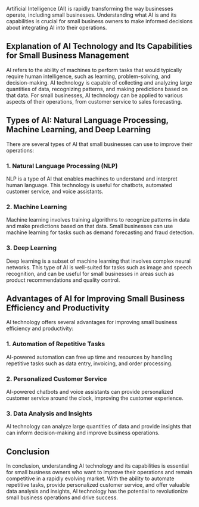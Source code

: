 

Artificial Intelligence (AI) is rapidly transforming the way businesses operate, including small businesses. Understanding what AI is and its capabilities is crucial for small business owners to make informed decisions about integrating AI into their operations.

Explanation of AI Technology and Its Capabilities for Small Business Management
-------------------------------------------------------------------------------

AI refers to the ability of machines to perform tasks that would typically require human intelligence, such as learning, problem-solving, and decision-making. AI technology is capable of collecting and analyzing large quantities of data, recognizing patterns, and making predictions based on that data. For small businesses, AI technology can be applied to various aspects of their operations, from customer service to sales forecasting.

Types of AI: Natural Language Processing, Machine Learning, and Deep Learning
-----------------------------------------------------------------------------

There are several types of AI that small businesses can use to improve their operations:

### 1. Natural Language Processing (NLP)

NLP is a type of AI that enables machines to understand and interpret human language. This technology is useful for chatbots, automated customer service, and voice assistants.

### 2. Machine Learning

Machine learning involves training algorithms to recognize patterns in data and make predictions based on that data. Small businesses can use machine learning for tasks such as demand forecasting and fraud detection.

### 3. Deep Learning

Deep learning is a subset of machine learning that involves complex neural networks. This type of AI is well-suited for tasks such as image and speech recognition, and can be useful for small businesses in areas such as product recommendations and quality control.

Advantages of AI for Improving Small Business Efficiency and Productivity
-------------------------------------------------------------------------

AI technology offers several advantages for improving small business efficiency and productivity:

### 1. Automation of Repetitive Tasks

AI-powered automation can free up time and resources by handling repetitive tasks such as data entry, invoicing, and order processing.

### 2. Personalized Customer Service

AI-powered chatbots and voice assistants can provide personalized customer service around the clock, improving the customer experience.

### 3. Data Analysis and Insights

AI technology can analyze large quantities of data and provide insights that can inform decision-making and improve business operations.

Conclusion
----------

In conclusion, understanding AI technology and its capabilities is essential for small business owners who want to improve their operations and remain competitive in a rapidly evolving market. With the ability to automate repetitive tasks, provide personalized customer service, and offer valuable data analysis and insights, AI technology has the potential to revolutionize small business operations and drive success.
